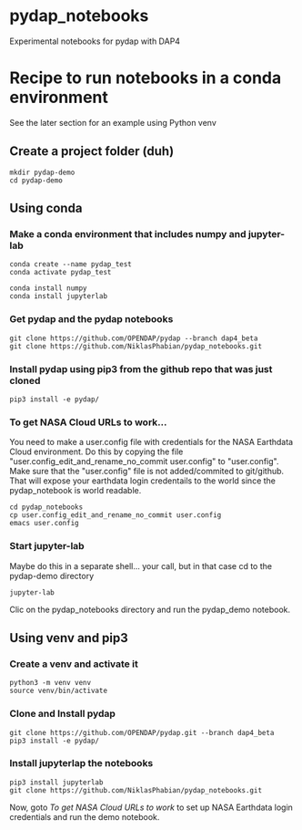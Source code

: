 # pydap_notebooks
Experimental notebooks for pydap with DAP4

# Recipe to run notebooks in a conda environment
See the later section for an example using Python venv

## Create a project folder (duh)

    mkdir pydap-demo
    cd pydap-demo

## Using conda

### Make a conda environment that includes numpy and jupyter-lab


    conda create --name pydap_test
    conda activate pydap_test
    
    conda install numpy
    conda install jupyterlab

### Get pydap and the pydap notebooks

    git clone https://github.com/OPENDAP/pydap --branch dap4_beta
    git clone https://github.com/NiklasPhabian/pydap_notebooks.git

### Install pydap using pip3 from the github repo that was just cloned

    pip3 install -e pydap/

### To get NASA Cloud URLs to work...
You need to make a user.config file with credentials for the NASA
Earthdata Cloud environment. Do this by copying the file
"user.config\_edit\_and\_rename\_no\_commit user.config"
to "user.config". Make sure that the "user.config" file is not
added/commited to git/github. That will expose your earthdata login
credentails to the world since the pydap\_notebook is world readable.

    cd pydap_notebooks
    cp user.config_edit_and_rename_no_commit user.config
    emacs user.config

### Start jupyter-lab
Maybe do this in a separate shell... your call, but in that case cd to
the pydap-demo directory

    jupyter-lab

Clic on the pydap\_notebooks directory and run the pydap\_demo notebook.

## Using venv and pip3

### Create a venv and activate it
    
    python3 -m venv venv
    source venv/bin/activate

### Clone and Install pydap

    git clone https://github.com/OPENDAP/pydap.git --branch dap4_beta
    pip3 install -e pydap/

### Install jupyterlap the notebooks
    
    pip3 install jupyterlab
	git clone https://github.com/NiklasPhabian/pydap_notebooks.git

Now, goto _To get NASA Cloud URLs to work_ to set up NASA Earthdata
login credentials and run the demo notebook.

